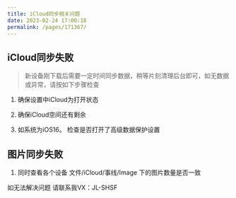 ```yaml
---
title: iCloud同步相关问题
date: 2023-02-24 17:00:18
permalink: /pages/171367/
---
```


## iCloud同步失败

> 新设备刚下载后需要一定时间同步数据，稍等片刻清理后台即可，如无数据或异常，请按如下步骤检查

1. 确保设置中iCloud为打开状态

2. 确保iCloud空间还有剩余

3. 如系统为iOS16。 检查是否打开了高级数据保护设置


## 图片同步失败

1. 同时查看各个设备 文件/iCloud/事线/Image 下的图片数量是否一致


如无法解决问题 请联系我VX：JL-SHSF
